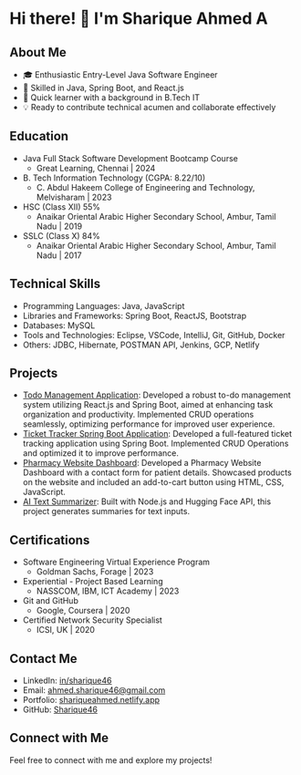  # Hi there! 👋 I'm Sharique Ahmed A

## About Me
- 🎓 Enthusiastic Entry-Level Java Software Engineer
- 💼 Skilled in Java, Spring Boot, and React.js
- 🌱 Quick learner with a background in B.Tech IT
- 💡 Ready to contribute technical acumen and collaborate effectively

## Education
- Java Full Stack Software Development Bootcamp Course
  - Great Learning, Chennai | 2024
- B. Tech Information Technology (CGPA: 8.22/10)
  - C. Abdul Hakeem College of Engineering and Technology, Melvisharam | 2023
- HSC (Class XII) 55%
  - Anaikar Oriental Arabic Higher Secondary School, Ambur, Tamil Nadu | 2019
- SSLC (Class X) 84%
  - Anaikar Oriental Arabic Higher Secondary School, Ambur, Tamil Nadu | 2017

## Technical Skills
- Programming Languages: Java, JavaScript
- Libraries and Frameworks: Spring Boot, ReactJS, Bootstrap
- Databases: MySQL
- Tools and Technologies: Eclipse, VSCode, IntelliJ, Git, GitHub, Docker
- Others: JDBC, Hibernate, POSTMAN API, Jenkins, GCP, Netlify

## Projects
- [Todo Management Application](https://github.com/Sharique46/ToDo_App): Developed a robust to-do management system utilizing React.js and Spring Boot, aimed at enhancing task organization and productivity. Implemented CRUD operations seamlessly, optimizing performance for improved user experience.
- [Ticket Tracker Spring Boot Application](https://github.com/Sharique46/Ticket_Tracker_Spring_Boot_Application): Developed a full-featured ticket tracking application using Spring Boot. Implemented CRUD Operations and optimized it to improve performance.
- [Pharmacy Website Dashboard](https://github.com/Sharique46/Pharmacy_HTML_CSS): Developed a Pharmacy Website Dashboard with a contact form for patient details. Showcased products on the website and included an add-to-cart button using HTML, CSS, JavaScript.
- [AI Text Summarizer](https://replit.com/@ShariqueAhmed/AI-Text-Summarizer-App): Built with Node.js and Hugging Face API, this project generates summaries for text inputs.

## Certifications
- Software Engineering Virtual Experience Program
  - Goldman Sachs, Forage | 2023
- Experiential - Project Based Learning
  - NASSCOM, IBM, ICT Academy | 2023
- Git and GitHub
  - Google, Coursera | 2020
- Certified Network Security Specialist
  - ICSI, UK | 2020

## Contact Me
- LinkedIn: [in/sharique46](https://www.linkedin.com/in/sharique46)
- Email: ahmed.sharique46@gmail.com
- Portfolio: [shariqueahmed.netlify.app](https://shariqueahmed.netlify.app/)
- GitHub: [Sharique46](https://github.com/Sharique46)

## Connect with Me
Feel free to connect with me and explore my projects!

<!--
**Sharique46/Sharique46** is a ✨ _special_ ✨ repository because its `README.md` (this file) appears on your GitHub profile.

Here are some ideas to get you started:

- 🔭 I’m currently working on ...
- 🌱 I’m currently learning ...
- 👯 I’m looking to collaborate on ...
- 🤔 I’m looking for help with ...
- 💬 Ask me about ...
- 📫 How to reach me: ...
- 😄 Pronouns: ...
- ⚡ Fun fact: ...
-->
